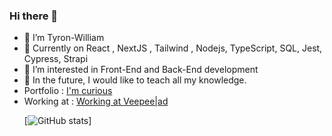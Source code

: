 ### Hi there 👋

<!--
**Tyronwilliam/Tyronwilliam** is a ✨ _special_ ✨ repository because its `README.md` (this file) appears on your GitHub profile.

Here are some ideas to get you started:
-->
<ul>
<li>👋 I’m Tyron-William</li>
<li>🌱 Currently on React , NextJS , Tailwind , Nodejs, TypeScript, SQL, Jest, Cypress, Strapi </li>
<li>👀 I’m interested in Front-End and Back-End development</li>
<li>💞️ In the future, I would like to teach all my knowledge.</li>
<li>Portfolio : <a href='https://www.frenchwebdeveloper.com/'>I'm curious</a></li>
<li>Working at : <a href='https://www.veepee.fr/experiences/veepee-ad/#/'>Working at Veepee|ad </a></li>

[![GitHub stats](https://github-readme-stats.vercel.app/api?username=Tyronwilliam&theme=radical)]


